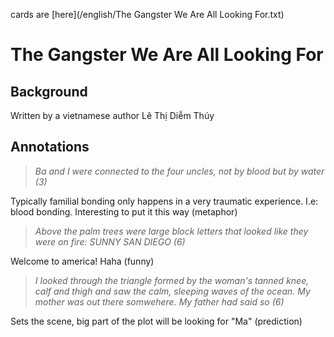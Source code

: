 cards are [here](/english/The Gangster We Are All Looking For.txt)
# The Gangster We Are All Looking For

## Background

Written by a vietnamese author Lê Thị Diễm Thúy

## Annotations

> *Ba and I were connected to the four uncles, not by blood but by water (3)*

Typically familial bonding only happens in a very traumatic experience. I.e: blood bonding. Interesting to put it this way (metaphor)


> *Above the palm trees were large block letters that looked like they were on fire: SUNNY SAN DIEGO (6)*

Welcome to america! Haha (funny)


> *I looked through the triangle formed by the woman's tanned knee, calf and thigh and saw the calm, sleeping waves of the ocean. My mother was out there somwehere. My father had said so (6)*

Sets the scene, big part of the plot will be looking for "Ma" (prediction)

